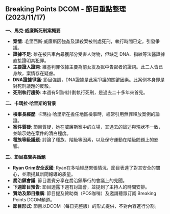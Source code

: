 ## Breaking Points DCOM - 節目重點整理 (2023/11/17)

**一、馬克·威廉斯死刑案概要**

*   **案情**: 毛里西斯·威廉斯因強姦及謀殺案被判處死刑，執行時間已定，引發爭議。
*   **證據不足**: 雖在被告車內尋獲部分受害人財物，但缺乏 DNA、指紋等法醫證據直接證明其犯罪。
*   **主要證人證詞**: 維基判罪依據主要為前女友及獄中告密者的證詞。此二人皆已身故，案情存在疑慮。
*   **DNA證據爭議**: 節目強調，DNA證據是此案爭議的關鍵因素。此案例本身即是對死刑議題的反駁。
*   **死刑執行趨勢**:  本週有5個州計劃執行死刑，是過去二十多年來首見。

**二、卡瑪拉·哈里斯的背景**

*   **檢事長經歷**:  卡瑪拉·哈里斯在擔任地區檢事時，經常引用無罪釋放案例的論證。
*   **案件質疑**:  節目質疑，她在威廉斯案中的立場，其過去的論述與現狀不一致，並暗示她在案件的清白程度。
*   **種族等級議題**:  討論了種族、階級等因素，以及保守運動在階級問題上的影響。

**三、節目嘉賓與話題**

*   **Ryan Grim安全返國**: Ryan在多哈經歷緊張情況，節目表達了對其安全的關心，並讚揚其新聞報導的质量。
*   **喬治鎮會議**:  節目嘉賓分享在喬治鎮舉行的會議上的見聞。
*   **下週節目預告**: 節目透露下週有討論會，並提到了主持人的時間安排。
*   **贊助及節目推廣**: 節目提及贊助商（POS咖啡）及邀請聽眾订阅 Breaking Points DCOM頻道。
*   **節目形式**:  節目以DCOM（每日完整版）的形式提供，不對內容進行分割。